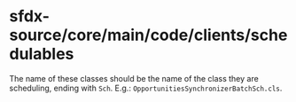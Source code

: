 # sfdx-source/core/main/code/clients/schedulables

The name of these classes should be the name of the class they are scheduling, ending with `Sch`. E.g.: `OpportunitiesSynchronizerBatchSch.cls`.
